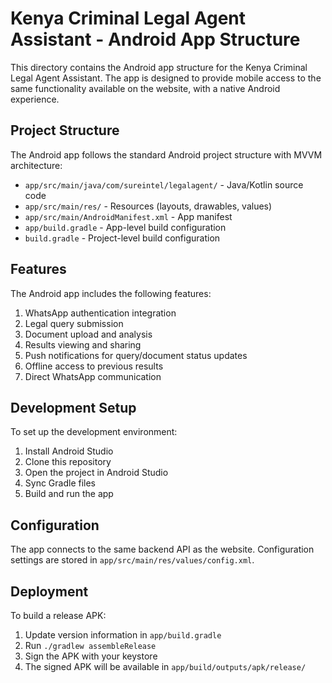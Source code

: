 # Kenya Criminal Legal Agent Assistant - Android App Structure

This directory contains the Android app structure for the Kenya Criminal Legal Agent Assistant. The app is designed to provide mobile access to the same functionality available on the website, with a native Android experience.

## Project Structure

The Android app follows the standard Android project structure with MVVM architecture:

- `app/src/main/java/com/sureintel/legalagent/` - Java/Kotlin source code
- `app/src/main/res/` - Resources (layouts, drawables, values)
- `app/src/main/AndroidManifest.xml` - App manifest
- `app/build.gradle` - App-level build configuration
- `build.gradle` - Project-level build configuration

## Features

The Android app includes the following features:

1. WhatsApp authentication integration
2. Legal query submission
3. Document upload and analysis
4. Results viewing and sharing
5. Push notifications for query/document status updates
6. Offline access to previous results
7. Direct WhatsApp communication

## Development Setup

To set up the development environment:

1. Install Android Studio
2. Clone this repository
3. Open the project in Android Studio
4. Sync Gradle files
5. Build and run the app

## Configuration

The app connects to the same backend API as the website. Configuration settings are stored in `app/src/main/res/values/config.xml`.

## Deployment

To build a release APK:

1. Update version information in `app/build.gradle`
2. Run `./gradlew assembleRelease`
3. Sign the APK with your keystore
4. The signed APK will be available in `app/build/outputs/apk/release/`
